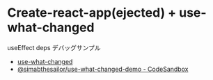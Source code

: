 # Create-react-app(ejected) + use-what-changed  
useEffect deps デバッグサンプル

- [use\-what\-changed](https://github.com/simbathesailor/use-what-changed)
- [@simabthesailor/use\-what\-changed\-demo \- CodeSandbox](https://codesandbox.io/s/simabthesailoruse-what-changed-demo-q94rn?file=/package.json)
